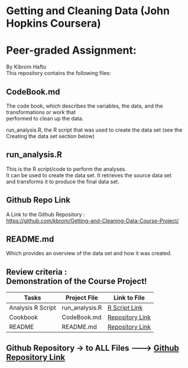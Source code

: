 # Getting and Cleaning Data (John Hopkins  Coursera) <br />
# Peer-graded Assignment: 
By Kibrom Haftu  <br />
This repository contains the following files:
<br />
 
 ## CodeBook.md
The code book, which describes the variables, the data, and the transformations or work that <br /> performed to clean up the data.

run_analysis.R, the R script that was used to create the data set (see the Creating the data set section below)
## run_analysis.R
 This is the R script/code to perform the  analyses. <br />
It can be used to create the data set. It retrieves the source data set <br />  and transforms it to produce the final data set.
## Github Repo Link   

A Link to the Github Repository :<br />
https://github.com/kbrom/Getting-and-Cleaning-Data-Course-Project/

## README.md
Which provides an overview of the data set and how it was created. 

## Review criteria : <br /> Demonstration of the Course Project!


Tasks |Project File | Link to File
--- | --- | ---
Analysis R Script |  run_analysis.R |  [R Script Link](https://github.com/kbrom/Getting-and-Cleaning-Data-Course-Project/blob/master/run_analysis.R "run_analysis.R")
Cookbook | CodeBook.md |  [Repository Link ](https://github.com/kbrom/Getting-and-Cleaning-Data-Course-Project/blob/master/CodeBook.md "CodeBook.md")
README | README.md   |  [Repository Link ](https://github.com/kbrom/Getting-and-Cleaning-Data-Course-Project/blob/master/README.md "README.md")


  ## Github Repository -> to ALL Files --->  [Github Repository Link](https://github.com/kbrom/Getting-and-Cleaning-Data-Course-Project/ "Please follow this link to go to Repo")
